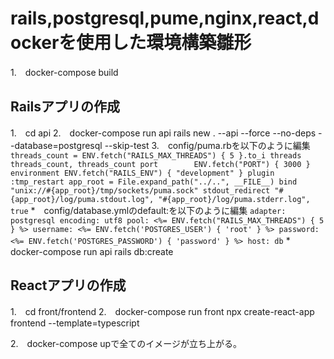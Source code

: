 # rails,postgresql,pume,nginx,react,dockerを使用した環境構築雛形
1.　docker-compose build

## Railsアプリの作成
1.　cd api
2.　docker-compose run api rails new . --api --force --no-deps --database=postgresql --skip-test
3.　config/puma.rbを以下のように編集
`threads_count = ENV.fetch("RAILS_MAX_THREADS") { 5 }.to_i
    threads threads_count, threads_count
    port        ENV.fetch("PORT") { 3000 }
    environment ENV.fetch("RAILS_ENV") { "development" }
    plugin :tmp_restart
    app_root = File.expand_path("../..", __FILE__)
    bind "unix://#{app_root}/tmp/sockets/puma.sock"
    stdout_redirect "#{app_root}/log/puma.stdout.log", "#{app_root}/log/puma.stderr.log", true`
*　config/database.ymlのdefault:を以下のように編集
`adapter: postgresql
    encoding: utf8
    pool: <%= ENV.fetch("RAILS_MAX_THREADS") { 5 } %>
    username: <%= ENV.fetch('POSTGRES_USER') { 'root' } %>
    password: <%= ENV.fetch('POSTGRES_PASSWORD') { 'password' } %>
    host: db`
*　docker-compose run api rails db:create

## Reactアプリの作成
1.　cd front/frontend
2.　docker-compose run front npx create-react-app frontend --template=typescript

2.　docker-compose upで全てのイメージが立ち上がる。
